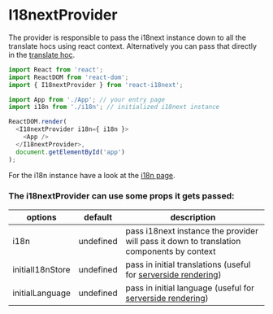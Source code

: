 # I18nextProvider

The provider is responsible to pass the i18next instance down to all the translate hocs using react context. Alternatively you can pass that directly in the [translate hoc](/components/translate-hoc.md).

```js
import React from 'react';
import ReactDOM from 'react-dom';
import { I18nextProvider } from 'react-i18next';

import App from './App'; // your entry page
import i18n from './i18n'; // initialized i18next instance

ReactDOM.render(
  <I18nextProvider i18n={ i18n }>
    <App />
  </I18nextProvider>,
  document.getElementById('app')
);
```

For the i18n instance have a look at the [i18n page](/components/i18next-instance.md).

### The i18nextProvider can use some props it gets passed:

options | default | description
--------|---------|-------------
i18n    | undefined   | pass i18next instance the provider will pass it down to translation components by context
initialI18nStore | undefined | pass in initial translations (useful for [serverside rendering](/misc/universal-rendering.md))
initialLanguage | undefined | pass in initial language (useful for [serverside rendering](/misc/universal-rendering.md))








